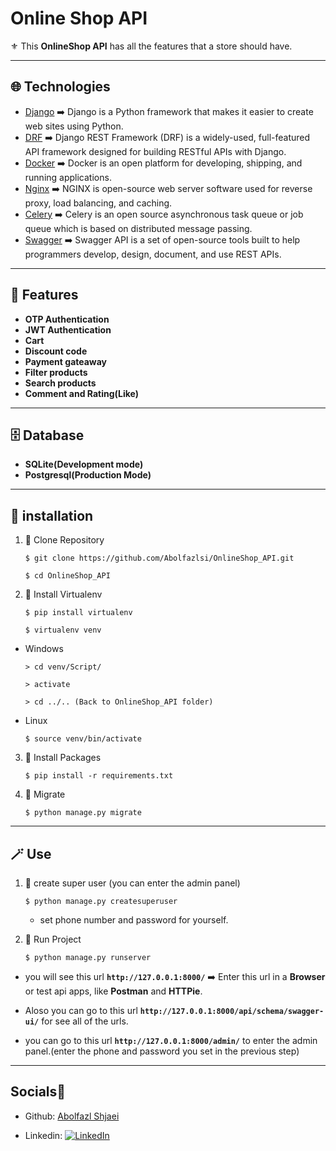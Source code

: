 # Online Shop API

⚜️ This **OnlineShop API** has all the features that a store should have.

---

## 🌐 Technologies

- [Django](https://www.djangoproject.com/) ➡️ Django is a Python framework that makes it easier to create web sites using Python.
- [DRF](https://www.django-rest-framework.org/) ➡️ Django REST Framework (DRF) is a widely-used, full-featured API framework designed for building RESTful APIs with Django.
- [Docker](https://www.docker.com/) ➡️ Docker is an open platform for developing, shipping, and running applications.
- [Nginx](https://nginx.org/) ➡️ NGINX is open-source web server software used for reverse proxy, load balancing, and caching.
- [Celery](https://docs.celeryq.dev/en/stable/) ➡️ Celery is an open source asynchronous task queue or job queue which is based on distributed message passing.
- [Swagger](https://swagger.io/) ➡️ Swagger API is a set of open-source tools built to help programmers develop, design, document, and use REST APIs.

---

## 🚀 Features

- **OTP Authentication**
- **JWT Authentication**
- **Cart**
- **Discount code**
- **Payment gateaway**
- **Filter products**
- **Search products**
- **Comment and Rating(Like)**

---

## 🗄️ Database

- **SQLite(Development mode)**
- **Postgresql(Production Mode)**

---

## 🧩 installation


1. 💠 Clone Repository

   ```
   $ git clone https://github.com/Abolfazlsi/OnlineShop_API.git

   $ cd OnlineShop_API
   ```

2. 💠 Install Virtualenv

   ```
   $ pip install virtualenv

   $ virtualenv venv
   ```

- Windows
  
   ```
   > cd venv/Script/

   > activate

   > cd ../.. (Back to OnlineShop_API folder)   
   ```

- Linux

   ```
   $ source venv/bin/activate
   ```

3. 💠 Install Packages

   ```
   $ pip install -r requirements.txt
   ```

4. 💠 Migrate
   ```
   $ python manage.py migrate
   ```

---

## 🪄 Use

1. 💠 create super user (you can enter the admin panel)
    ```
   $ python manage.py createsuperuser
   ```
   - set phone number and password for yourself.

3. 💠 Run Project

   ```
   $ python manage.py runserver
   ```

- you will see this url **`http://127.0.0.1:8000/`** ➡️ Enter this url in a **Browser** or test api apps, like **Postman** and **HTTPie**.

- Aloso you can go to this url **`http://127.0.0.1:8000/api/schema/swagger-ui/`** for see all of the urls.

- you can go to this url **`http://127.0.0.1:8000/admin/`** to enter the admin panel.(enter the phone and password you set in the previous step)

---

## Socials🤝

- Github: [Abolfazl Shjaei](https://github.com/Abolfazlsi)
  
- Linkedin: [![LinkedIn](https://img.shields.io/badge/LinkedIn-%230077B5.svg?logo=linkedin&logoColor=white)](https://www.linkedin.com/in/abolfazl-shojaei-21101b314/)





  
  




